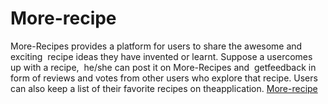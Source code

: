 # More-recipe
More-Recipes​ ​provides​ ​a​ ​platform​ ​for​ ​users​ ​to​ ​share​ ​the​ ​awesome​ ​and​ ​exciting​ ​​ ​recipe​ ​ideas​ ​they have​ ​invented​ ​or​ ​learnt.
​Suppose​ ​a​ ​user​ ​comes​ ​up​ ​with​ ​a​ ​recipe,​ ​​ ​he/she​ ​can​ ​post​ ​it​ ​on
More-Recipes​ ​and​ ​​ ​get​ ​feedback​ ​in​ ​form​ ​of​ ​reviews​ ​and​ ​votes​ ​from​ ​other​ ​users​ ​who​ ​explore​ ​that
recipe.​ ​Users​ ​can​ ​also​ ​keep​ ​a​ ​list​ ​of​ ​their​ ​favorite​ ​recipes​ ​on​ ​the​ ​application.
[More-recipe](https://japhethca.github.io/More-recipe/)
